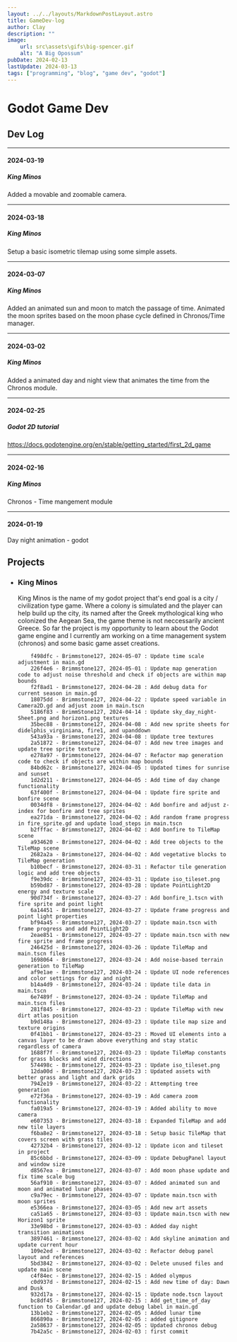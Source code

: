 ```yaml
---
layout: ../../layouts/MarkdownPostLayout.astro
title: GameDev-log
author: Clay
description: ""
image:
    url: src\assets\gifs\big-spencer.gif
    alt: "A Big Opossum"
pubDate: 2024-02-13
lastUpdate: 2024-03-13
tags: ["programming", "blog", "game dev", "godot"]
---
```

<!-- cd ./gamedev/king_minos -->
<!-- git log --pretty=format:"%h - %an, %ad : %s" --date=short > "C:\Users\clayb\Dev\astro-blog\src\pages\posts\gamedev-gitlog.txt"-->

# Godot Game Dev


## Dev Log

---

#### 2024-03-19
##### King Minos
Added a movable and zoomable camera.

---

#### 2024-03-18
##### King Minos
Setup a basic isometric tilemap using some simple assets. 

---

#### 2024-03-07
##### King Minos
Added an animated sun and moon to match the passage of time. Animated the moon sprites based on the moon phase cycle defined in Chronos/Time manager. 

---

#### 2024-03-02
##### King Minos
Added a animated day and night view that animates the time from the Chronos module.

---

#### 2024-02-25
##### Godot 2D tutorial
https://docs.godotengine.org/en/stable/getting_started/first_2d_game

---

#### 2024-02-16
##### King Minos
Chronos - Time mangement module

---

#### 2024-01-19
Day night animation - godot

## Projects
- ### King Minos
    King Minos is the name of my godot project that's end goal is a city / civilization type game. Where a colony is simulated and the player can help build up the city, its named after the Greek mythological king who colonized the Aegean Sea, the game theme is not neccessarily ancient Greece. So far the project is my opportunity to learn about the Godot game engine and I currently am working on a time management system (chronos) and some basic game asset creations. 

    ```plaintext
        f498dfc - Brimmstone127, 2024-05-07 : Update time scale adjustment in main.gd
        226f4e6 - Brimmstone127, 2024-05-01 : Update map generation code to adjust noise threshold and check if objects are within map bounds
        f2f8ad1 - Brimmstone127, 2024-04-28 : Add debug data for current season in main.gd
        18075dd - Brimmstone127, 2024-04-22 : Update speed variable in Camera2D.gd and adjust zoom in main.tscn
        5186f83 - BrimmStone127, 2024-04-14 : Update sky_day_night-Sheet.png and horizon1.png textures
        35bec88 - Brimmstone127, 2024-04-08 : Add new sprite sheets for didelphis_virginiana, fire1, and upanddown
        543a93a - Brimmstone127, 2024-04-08 : Update tree textures
        2a51872 - Brimmstone127, 2024-04-07 : Add new tree images and update tree sprite texture
        e278a97 - Brimmstone127, 2024-04-07 : Refactor map generation code to check if objects are within map bounds
        84bd62c - Brimmstone127, 2024-04-05 : Updated times for sunrise and sunset
        1d2d211 - Brimmstone127, 2024-04-05 : Add time of day change functionality
        63f400f - Brimmstone127, 2024-04-04 : Update fire sprite and bonfire scene
        0034df8 - Brimmstone127, 2024-04-02 : Add bonfire and adjust z-index for bonfire and tree sprites
        ea271da - Brimmstone127, 2024-04-02 : Add random frame progress in fire_sprite.gd and update load_steps in main.tscn
        b2fffac - Brimmstone127, 2024-04-02 : Add bonfire to TileMap scene
        a934620 - Brimmstone127, 2024-04-02 : Add tree objects to the TileMap scene
        2682a2a - Brimmstone127, 2024-04-02 : Add vegetative blocks to TileMap generation
        b10becf - Brimmstone127, 2024-03-31 : Refactor tile generation logic and add tree objects
        f9e39dc - Brimmstone127, 2024-03-31 : Update iso_tileset.png
        b59bd87 - Brimmstone127, 2024-03-28 : Update PointLight2D energy and texture scale
        90d734f - Brimmstone127, 2024-03-27 : Add bonfire_1.tscn with fire sprite and point light
        6a14451 - Brimmstone127, 2024-03-27 : Update frame progress and point light properties
        bf94a45 - Brimmstone127, 2024-03-27 : Update main.tscn with frame progress and add PointLight2D
        2eae851 - Brimmstone127, 2024-03-27 : Update main.tscn with new fire sprite and frame progress
        246425d - Brimmstone127, 2024-03-26 : Update TileMap and main.tscn files
        1698064 - Brimmstone127, 2024-03-24 : Add noise-based terrain generation to TileMap
        af9e1ae - Brimmstone127, 2024-03-24 : Update UI node references and color settings for day and night
        b14a4d9 - Brimmstone127, 2024-03-24 : Update tile data in main.tscn
        6e7489f - Brimmstone127, 2024-03-24 : Update TileMap and main.tscn files
        281f845 - Brimmstone127, 2024-03-23 : Update TileMap with new dirt atlas position
        b9d148a - Brimmstone127, 2024-03-23 : Update tile map size and texture origins
        0f41bb1 - Brimmstone127, 2024-03-23 : Moved UI elements into a canvas layer to be drawn above everything and stay static regardless of camera
        1688f7f - Brimmstone127, 2024-03-23 : Update TileMap constants for grass blocks and wind directions
        574498c - Brimmstone127, 2024-03-23 : Update iso_tileset.png
        12da00d - Brimmstone127, 2024-03-23 : Updated assets with better grass and light and dark grids
        7942e19 - Brimmstone127, 2024-03-22 : Attempting tree generation
        e72f36a - Brimmstone127, 2024-03-19 : Add camera zoom functionality
        fa019a5 - Brimmstone127, 2024-03-19 : Added ability to move camera
        e607353 - Brimmstone127, 2024-03-18 : Expanded TileMap and add new tile layers
        f6ba8e2 - Brimmstone127, 2024-03-18 : Setup basic TileMap that covers screen with grass tiles
        42732b4 - Brimmstone127, 2024-03-12 : Update icon and tileset in project
        85c6bbd - Brimmstone127, 2024-03-09 : Update DebugPanel layout and window size
        d8567ea - Brimmstone127, 2024-03-07 : Add moon phase update and fix time scale bug
        56af910 - Brimmstone127, 2024-03-07 : Added animated sun and moon and animated lunar phases
        c9a79ec - Brimmstone127, 2024-03-07 : Update main.tscn with moon sprites
        e5366ea - Brimmstone127, 2024-03-05 : Add new art assets
        ca51a65 - Brimmstone127, 2024-03-03 : Update main.tscn with new Horizon1 sprite
        33e98bd - Brimmstone127, 2024-03-03 : Added day night transition animations
        3897461 - Brimmstone127, 2024-03-02 : Add skyline animation and update current hour
        109e2ed - Brimmstone127, 2024-03-02 : Refactor debug panel layout and references
        5bd3842 - Brimmstone127, 2024-03-02 : Delete unused files and update main scene
        c4f84ec - Brimmstone127, 2024-02-15 : Added olympus
        c0d937d - Brimmstone127, 2024-02-15 : Add new time of day: Dawn and Dusk
        932d17a - Brimmstone127, 2024-02-15 : Update node.tscn layout
        bc8df45 - Brimmstone127, 2024-02-15 : Add get_time_of_day function to Calendar.gd and update debug label in main.gd
        13b1eb2 - Brimmstone127, 2024-02-05 : Added lunar time
        866890a - Brimmstone127, 2024-02-05 : added gitignore
        2a58637 - Brimmstone127, 2024-02-05 : Updated chronos debug
        7b42a5c - Brimmstone127, 2024-02-03 : first commit
    ```